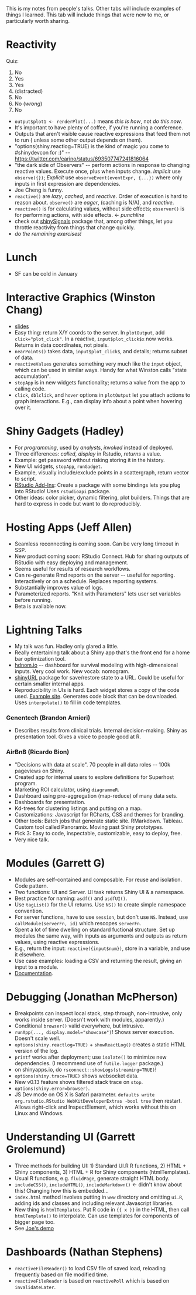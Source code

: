 This is my notes from people's talks. Other tabs will include examples of things I learned.
This tab will include things that were new to me, or particularly worth sharing.

Reactivity
==========

Quiz:

1. No
2. Yes
3. Yes
4. (distracted)
5. No
6. No (*wrong*)
7. No

* `output$plot1 <- renderPlot(...)` means _this is how_, not _do this now_.
* It's important to have plenty of coffee, if you're running a conference.
* Outputs that aren't visible cause reactive expressions that feed them not to run (
unless some other output depends on them).
* "options(shiny.reactlog=TRUE) is the kind of magic you come to #shinydevcon for :)" -- https://twitter.com/earino/status/693507747241816064
* "the dark side of Observers" -- perform actions in response to changing reactive values. 
Execute once, plus when inputs change. _Implicit_ use `observe({})`; _Explicit_ use
`observeEvent(eventExpr, {...})` where only inputs in first expression are dependencies.
* Joe Cheng is funny.
* `reactive()` are _lazy_, _cached_, and _reactive_. Order of execution is hard to reason
about. `observe()` are _eager_, (caching is N/A), and _reactive_. 
* `reactive()` is for calculating values, without side effects; `observer()` is for
performing actions, with side effects. <- *punchline*
* check out [shinySignals](https://github.com/hadley/shinySignals) 
package that, among other things, let you throttle reactivity from things that change quickly.
* _do the remaining exercises!_

Lunch
=====

* SF can be cold in January

Interactive Graphics (Winston Chang)
====================================

* [slides](bit.ly/23Av4Y3)
* Easy thing: return X/Y coords to the server. In `plotOutput`, add `click="plot_click"`.
In a reactive, `input$plot_click$x` now works. Returns in data coordinates, not pixels.
* `nearPoints()` takes data, `input$plot_click$`, and details; returns subset of data.
* `reactiveValues` generates something very much like the `input` object, which can be used in
similar ways. Handy for what Winston calls "state accumulation".
* `stopApp` is in new widgets functionality; returns a value from the app to calling code.
* `click`, `dblclick`, and `hover` options in `plotOutput` let you attach actions to graph
interactions. E.g., can display info about a point when hovering over it.

Shiny Gadgets (Hadley)
======================

* For _programming_, used by _analysts_, _invoked_ instead of deployed.
* Three differences: _called_, _display_ in Rstudio, _returns_ a value.
* Example: get password without risking storing it in the history. 
* New UI widgets, `stopApp`, `runGadget`.
* Example, visually include/exclude points in a scattergraph, return vector to script.
* [RStudio Add-Ins](https://rstudio.github.io/rstudioaddins/): 
Create a package with some bindings lets you plug into RStudio!
Uses `rstudioapi` package.
* Other ideas: color picker, dynamic filtering, plot builders. Things that are hard to 
express in code but want to do reproducibly.

Hosting Apps (Jeff Allen)
=========================

* Seamless reconnecting is coming soon. Can be very long timeout in SSP.
* New product coming soon: RStudio Connect. Hub for sharing outputs of RStudio with easy
deploying and management.
* Seems useful for results of research workflows.
* Can re-generate Rmd reports on the server -- useful for reporting. Interactively or on
a schedule. Replaces reporting systems.
* Substantially improves value of logs.
* Parameterized reports. "Knit with Parameters" lets user set variables before running.
* Beta is available now.

Lightning Talks
===============

* My talk was fun. Hadley only glared a little.
* Really entertaining talk about a Shiny app that's the front end for a home bar optimization
tool.
* [hdnom.io](http://hdnom.io/) -- dashboard for survival modeling with high-dimensional inputs. 
Very cool work. New vocab: nomogram.
* [shinyURL](https://github.com/aoles/shinyURL) package for save/restore state to a URL. Could
be useful for certain smaller internal apps.
* Reproducibility in UIs is hard. Each widget stores a copy of the code used. 
[Example site](www.intro-stats.com). Generates code block that can be downloaded.
Uses `interpolate()` to fill in code templates. 

### Genentech (Brandon Arnieri)	

* Describes results from clinical trials. Internal decision-making. 
Shiny as presentation tool. Gives a voice to people good at R.

### AirBnB (Ricardo Bion)	

* "Decisions with data at scale". 70 people in all data roles -- 100k pageviews on Shiny.
* Created app for internal users to explore definitions for Superhost program. 
* Marketing ROI calculator, using `diagrammeR`. 
* Dashboard using pre-aggregation (map-reduce) of many data sets. 
* Dashboards for presentation.
* Kd-trees for clustering listings and putting on a map.
* Customizations: Javascript for RCharts, CSS and themes for branding. 
* Other tools: Batch jobs that generate static site. RMarkdown. Tableau. 
Custom tool called Panoramix. Moving past Shiny prototypes.
* Pick 3: Easy to code, inspectable, customizable, easy to deploy, free.
* Very nice talk.

Modules (Garrett G)
===================

* Modules are self-contained and composable. For reuse and isolation. Code pattern.
* Two functions: UI and Server. UI task returns Shiny UI & a namespace.
* Best practice for naming: `asdf()` and `asdfUI()`. 
* Use `tagList()` for the UI returns. Use `NS()` to create simple namespace convention.
* For server functions, have to use `session`, but don't use `NS`. Instead, use
`callModule(serverFn, id)` which rescopes `serverFn`. 
* Spent a lot of time dwelling on standard fuctional structure. Set up modules the same way,
with inputs as arguments and outputs as return values, using reactive expressions.
* E.g., return the input: `reactive({input$num})`, store in a variable, and use it elsewhere.
* Use case examples: loading a CSV and returning the result, giving an input to a module.
* [Documentation](http://shiny.rstudio.com/articles/modules.html).

Debugging (Jonathan McPherson)
==============================

* Breakpoints can inspect local stack, step through, non-intrusive, only works inside server. 
(Doesn't work with modules, apparently.)
* Conditional `browser()` valid everywhere, but intrusive.
* `runApp(..., display.model="showcase")`! Shows server execution. Doesn't scale well.
* `options(shiny.reactlog=TRUE)` + `showReactLog()` creates a static HTML version of the log.
* `printf` works after deployment; use `isolate()` to minimize new dependencies. (I 
recommend use of `futile.logger` package.)
* on shinyapps.io, do `rsconnect::showLogs(streaming=TRUE)`! 
* `options(shiny.trace=TRUE)` shows websocket data.
* New v0.13 feature shows filtered stack trace on `stop`. 
* `options(shiny.error=browser)`.
* JS Dev mode on OS X is Safari parameter. `defaults write org.rstudio.RStudio WebKitDeveloperExtras -bool true` then restart. Allows right-click and InspectElement, which
works without this on Linux and Windows.

Understanding UI (Garrett Grolemund)
====================================

* Three methods for building UI: 1) Standard UI.R
R functions, 2) HTML + Shiny components, 3) HTML + R for
Shiny components (htmlTemplates).
* Usual R functions, e.g. `fluidPage`, generate straight HTML body. 
* `includeCSS()`, `includeHTML()`, `includeMarkdown()` <- didn't know about this! Changing 
how this is embedded...
* `index.html` method involves putting in `www` directory and omitting `ui.R`, adding
ids and classes and including relevant Javascript libraries.
* New thing is `htmlTemplates`. Put R code in `{{ x }}` in the HTML, then call `htmlTemplate()`
to interpolate. Can use templates for components of bigger page too.
* See [Joe's demo](https://github.com/jcheng5/scorecard-app)

Dashboards (Nathan Stephens)
============================

* `reactiveFileReader()` to load CSV file of saved load, reloading frequently based on file
modified time.
* `reactiveFileReader` is based on `reactivePoll` which is based on `invalidateLater`.
